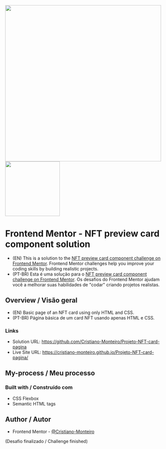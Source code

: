 <div>
    <img src="https://user-images.githubusercontent.com/91402144/159839617-02f53f98-0250-4319-980e-4222bfb1c5e7.png" width="500px">
    <img src="https://user-images.githubusercontent.com/91402144/159839645-772514b9-a622-4f04-93d6-379aa93730c5.png" width="175px">
</div>

# Frontend Mentor - NFT preview card component solution
- (EN) This is a solution to the [NFT preview card component challenge on Frontend Mentor](https://www.frontendmentor.io/challenges/nft-preview-card-component-SbdUL_w0U). Frontend Mentor challenges help you improve your coding skills by building realistic projects. 
- (PT-BR) Esta é uma solução para o [NFT preview card component challenge on Frontend Mentor](https://www.frontendmentor.io/challenges/nft-preview-card-component-SbdUL_w0U). Os desafios do Frontend Mentor ajudam você a melhorar suas habilidades de "codar" criando projetos realistas.

## Overview / Visão geral
- (EN) Basic page of an NFT card using only HTML and CSS.
- (PT-BR) Página básica de um card NFT usando apenas HTML e CSS.

### Links
- Solution URL: https://github.com/Cristiano-Monteiro/Projeto-NFT-card-pagina
- Live Site URL: https://cristiano-monteiro.github.io/Projeto-NFT-card-pagina/

## My-process / Meu processo
### Built with / Construído com
- CSS Flexbox
- Semantic HTML tags

## Author / Autor
- Frontend Mentor - [@Cristiano-Monteiro](https://www.frontendmentor.io/profile/Cristiano-Monteiro)

(Desafio finalizado / Challenge finished)
